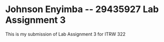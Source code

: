 # Johnson Enyimba -- 29435927 Lab Assignment 3

This is my submission of Lab Assignment 3 for ITRW 322